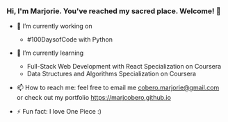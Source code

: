 ### Hi, I'm Marjorie. You've reached my sacred place. Welcome! 👋

- 🔭 I’m currently working on 
  * #100DaysofCode with Python 

- 🌱 I’m currently learning
  * Full-Stack Web Development with React Specialization on Coursera
  * Data Structures and Algorithms Specialization on Coursera 
 
- 📫 How to reach me:
  feel free to email me cobero.marjorie@gmail.com 
  or 
  check out my portfolio https://marjcobero.github.io

- ⚡ Fun fact:
  I love One Piece :)
  
<!--
**marjcobero/marjcobero** is a ✨ _special_ ✨ repository because its `README.md` (this file) appears on your GitHub profile.

Here are some ideas to get you started:


-->

